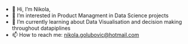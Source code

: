 - 👋 Hi, I’m Nikola,
- 👀 I’m interested in Product Managment in Data Science projects
- 🌱 I’m currently learning about Data Visualisation and decision making throughout datapiplines
- 📫 How to reach me: nikola.golubovic@hotmail.com

<!---
golub11/golub11 is a ✨ special ✨ repository because its `README.md` (this file) appears on your GitHub profile.
You can click the Preview link to take a look at your changes.
--->
